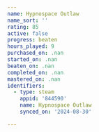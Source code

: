 ```yaml
---
name: Hypnospace Outlaw
name_sort: ''
rating: 85
active: false
progress: beaten
hours_played: 9
purchased_on: .nan
started_on: .nan
beaten_on: .nan
completed_on: .nan
mastered_on: .nan
identifiers:
  - type: steam
    appid: '844590'
    name: Hypnospace Outlaw
    synced_on: '2024-08-30'

---
```

